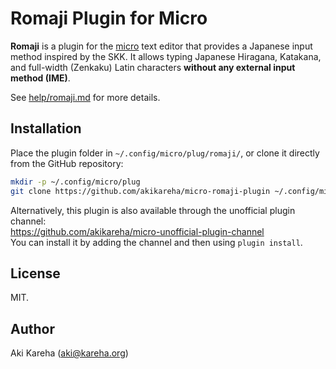# Romaji Plugin for Micro

**Romaji** is a plugin for the
[micro](https://micro-editor.github.io/) text editor that provides a Japanese
input method inspired by the SKK.
It allows typing Japanese Hiragana, Katakana, and full-width (Zenkaku) Latin
characters **without any external input method (IME)**.

See [help/romaji.md](help/romaji.md) for more details.

## Installation

Place the plugin folder in `~/.config/micro/plug/romaji/`, or clone it
directly from the GitHub repository:

```sh
mkdir -p ~/.config/micro/plug
git clone https://github.com/akikareha/micro-romaji-plugin ~/.config/micro/plug/romaji
```

Alternatively, this plugin is also available through the unofficial plugin
channel:  
https://github.com/akikareha/micro-unofficial-plugin-channel  
You can install it by adding the channel and then using `plugin install`.

## License

MIT.

## Author

Aki Kareha (aki@kareha.org)
